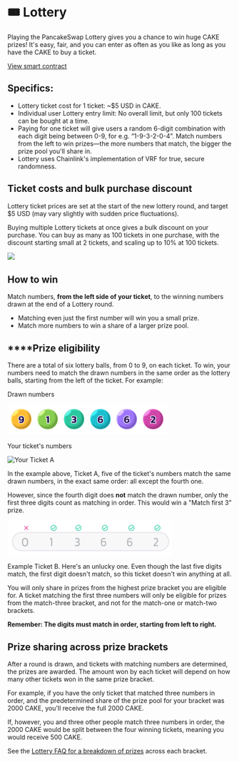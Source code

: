 # 🎟️ Lottery

Playing the PancakeSwap Lottery gives you a chance to win huge CAKE prizes! It's easy, fair, and you can enter as often as you like as long as you have the CAKE to buy a ticket.

[View smart contract](https://bscscan.com/address/0x5aF6D33DE2ccEC94efb1bDF8f92Bd58085432d2c)

## **Specifics:**

* Lottery ticket cost for 1 ticket: \~$5 USD in CAKE.
* Individual user Lottery entry limit: No overall limit, but only 100 tickets can be bought at a time.
* Paying for one ticket will give users a random 6-digit combination with each digit being between 0-9, for e.g. “1-9-3-2-0-4”. Match numbers from the left to win prizes—the more numbers that match, the bigger the prize pool you'll share in.
* Lottery uses Chainlink's implementation of VRF for true, secure randomness.

## Ticket costs and bulk purchase discount

Lottery ticket prices are set at the start of the new lottery round, and target $5 USD (may vary slightly with sudden price fluctuations).

Buying multiple Lottery tickets at once gives a bulk discount on your purchase. You can buy as many as 100 tickets in one purchase, with the discount starting small at 2 tickets, and scaling up to 10% at 100 tickets.

![](<../../.gitbook/assets/Screenshot 2024-08-22 at 9.59.52 PM.png>)

## **How to win**

Match numbers, **from the left side of your ticket**, to the winning numbers drawn at the end of a Lottery round.

* Matching even just the first number will win you a small prize.&#x20;
* Match more numbers to win a share of a larger prize pool.

## **‌**Prize eligibility

‌There are a total of six lottery balls, from 0 to 9, on each ticket. To win, your numbers need to match the drawn numbers in the same order as the lottery balls, starting from the left of the ticket. For example:

Drawn numbers

![Drawn Numbers](<../../.gitbook/assets/image (285).png>)

Your ticket's numbers

![Your Ticket A](<../../.gitbook/assets/image (95) (1).png>)

In the example above, Ticket A, five of the ticket's numbers match the same drawn numbers, in the exact same order: all except the fourth one.

However, since the fourth digit does **not** match the drawn number, only the first three digits count as matching in order. This would win a "Match first 3" prize.

![Your Ticket B](<../../.gitbook/assets/image (205).png>)

Example Ticket B. Here's an unlucky one. Even though the last five digits match, the first digit doesn't match, so this ticket doesn't win anything at all.

You will only share in prizes from the highest prize bracket you are eligible for. A ticket matching the first three numbers will only be eligible for prizes from the match-three bracket, and not for the match-one or match-two brackets.

**Remember: The digits must match in order, starting from left to right.**

## Prize sharing across prize brackets

‌After a round is drawn, and tickets with matching numbers are determined, the prizes are awarded. The amount won by each ticket will depend on how many other tickets won in the same prize bracket.

‌For example, if you have the only ticket that matched three numbers in order, and the predetermined share of the prize pool for your bracket was 2000 CAKE, you'll receive the full 2000 CAKE.

‌If, however, you and three other people match three numbers in order, the 2000 CAKE would be split between the four winning tickets, meaning you would receive 500 CAKE.

See the [Lottery FAQ for a breakdown of prizes](lottery-faq.md#how-are-prizes-broken-down-between-brackets) across each bracket.
